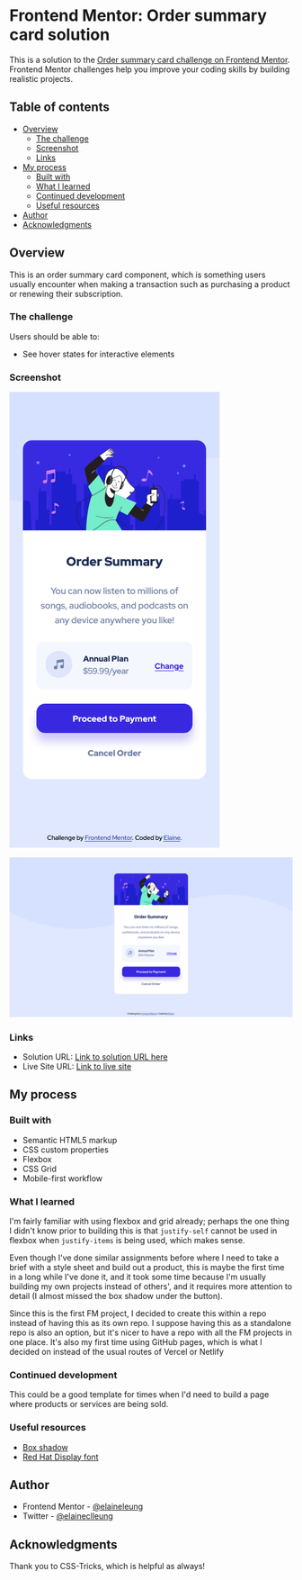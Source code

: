 # Frontend Mentor: Order summary card solution

This is a solution to the [Order summary card challenge on Frontend Mentor](https://www.frontendmentor.io/challenges/order-summary-component-QlPmajDUj). Frontend Mentor challenges help you improve your coding skills by building realistic projects.

## Table of contents

- [Overview](#overview)
  - [The challenge](#the-challenge)
  - [Screenshot](#screenshot)
  - [Links](#links)
- [My process](#my-process)
  - [Built with](#built-with)
  - [What I learned](#what-i-learned)
  - [Continued development](#continued-development)
  - [Useful resources](#useful-resources)
- [Author](#author)
- [Acknowledgments](#acknowledgments)

## Overview

This is an order summary card component, which is something users usually encounter when making a transaction such as purchasing a product or renewing their subscription.

### The challenge

Users should be able to:

- See hover states for interactive elements

### Screenshot

![Mobile view of solution](./design/mobile.png)

![Desktop view of solution](./design/desktop.png)

### Links

- Solution URL: [Link to solution URL here](https://www.frontendmentor.io/solutions/order-summary-component-using-html-and-css-WINlybQA1)
- Live Site URL: [Link to live site](https://elaineleung.github.io/frontendmentor/ordersummary/)

## My process

### Built with

- Semantic HTML5 markup
- CSS custom properties
- Flexbox
- CSS Grid
- Mobile-first workflow

### What I learned

I'm fairly familiar with using flexbox and grid already; perhaps the one thing I didn't know prior to building this is that `justify-self` cannot be used in flexbox when `justify-items` is being used, which makes sense.

Even though I've done similar assignments before where I need to take a brief with a style sheet and build out a product, this is maybe the first time in a long while I've done it, and it took some time because I'm usually building my own projects instead of others', and it requires more attention to detail (I almost missed the box shadow under the button).

Since this is the first FM project, I decided to create this within a repo instead of having this as its own repo. I suppose having this as a standalone repo is also an option, but it's nicer to have a repo with all the FM projects in one place. It's also my first time using GitHub pages, which is what I decided on instead of the usual routes of Vercel or Netlify

### Continued development

This could be a good template for times when I'd need to build a page where products or services are being sold.

### Useful resources

- [Box shadow](https://css-tricks.com/almanac/properties/b/box-shadow/)
- [Red Hat Display font](https://fonts.google.com/specimen/Red+Hat+Display)

## Author

- Frontend Mentor - [@elaineleung](https://www.frontendmentor.io/profile/elaineleung)
- Twitter - [@elaineclleung](https://twitter.com/elaineclleung)

## Acknowledgments

Thank you to CSS-Tricks, which is helpful as always!
